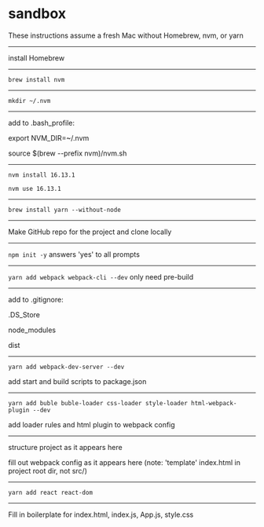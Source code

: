 # sandbox

These instructions assume a fresh Mac without Homebrew, nvm, or yarn

----------

install Homebrew

----------

`brew install nvm`

----------

`mkdir ~/.nvm`

----------

add to .bash_profile:

export NVM_DIR=~/.nvm

source $(brew --prefix nvm)/nvm.sh 

----------

`nvm install 16.13.1`

`nvm use 16.13.1`

----------

`brew install yarn --without-node`

----------

Make GitHub repo for the project and clone locally

----------

`npm init -y` answers 'yes' to all prompts

----------

`yarn add webpack webpack-cli --dev` only need pre-build

----------

add to .gitignore:

.DS_Store

node_modules

dist

----------

`yarn add webpack-dev-server --dev`

add start and build scripts to package.json

----------

`yarn add buble buble-loader css-loader style-loader html-webpack-plugin --dev`

add loader rules and html plugin to webpack config

----------

structure project as it appears here

fill out webpack config as it appears here (note: 'template' index.html in project root dir, not src/)

----------

`yarn add react react-dom`

----------

Fill in boilerplate for index.html, index.js, App.js, style.css
